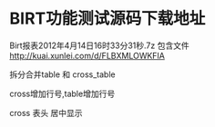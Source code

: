 # BIRT功能测试源码下载地址

Birt报表2012年4月14日16时33分31秒.7z  包含文件 http://kuai.xunlei.com/d/FLBXMLOWKFIA

拆分合并table 和 cross_table

cross增加行号,table增加行号

cross 表头 居中显示
